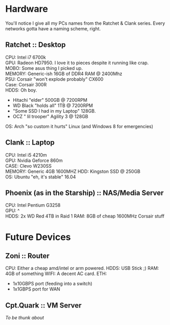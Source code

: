 Hardware
========

You'll notice I give all my PCs names from the Ratchet & Clank series. Every networks gotta have a naming scheme, right.

## Ratchet :: Desktop

CPU: Intel i7 6700k  
GPU: Radeon HD7950. I love it to pieces despite it running like crap.  
MOBO: Some asus thing I picked up.  
MEMORY: Generic-ish 16GB of DDR4 RAM @ 2400Mhz  
PSU: Corsair "won't explode probably" CX600  
Case: Corsair 300R  
HDDS: Oh boy.  
* Hitachi "elder" 500GB @ 7200RPM  
* WD Black "holds all" 1TB @ 7200RPM  
* "Some SSD I had in my Laptop" 128GB.  
* OCZ " lil trooper" Agility 3 @ 128GB

OS: Arch "so custom it hurts" Linux 
(and Windows 8 for emergencies)

## Clank :: Laptop

CPU: Intel i5 4210m  
GPU: Nvidia Geforce 860m  
CASE: Clevo W230SS  
MEMORY: Generic 4GB 1600MHZ 
HDD: Kingston SSD @ 250GB  
OS: Ubuntu "eh, it's stable" 16.04  

## Phoenix (as in the Starship) :: NAS/Media Server

CPU: Intel Pentium G3258  
GPU: ^  
HDDS: 2x WD Red 4TB in Raid 1
RAM: 8GB of cheap 1600MHz Corsair stuff


# Future Devices

## Zoni :: Router
CPU: Either a cheap amd/intel or arm powered.
HDDS: USB Stick ;)
RAM: 4GB of something
WIFI: A decent AC card.
ETH:
* 1x10GBPS port (feeding into a switch)
* 1x1GBPS port for WAN


## Cpt.Quark :: VM Server

*To be thunk about*
